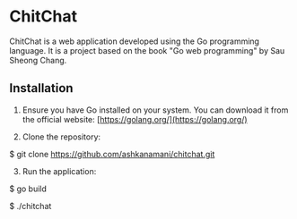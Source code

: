 # ChitChat

ChitChat is a web application developed using the Go programming language. It is a project based on the book "Go web programming" by Sau Sheong Chang.

## Installation

1. Ensure you have Go installed on your system. You can download it from the official website: [https://golang.org/](https://golang.org/)

2. Clone the repository:

$ git clone https://github.com/ashkanamani/chitchat.git

3. Run the application:

$ go build

$ ./chitchat